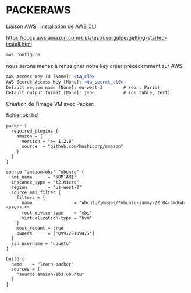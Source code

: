 # PACKERAWS

Liaison AWS :
Installation de AWS CLI

https://docs.aws.amazon.com/cli/latest/userguide/getting-started-install.html

```jsx
aws configure
```

nous serons menez à renseigner notre key créer précédemment sur AWS

```jsx
AWS Access Key ID [None]: <ta_clé>
AWS Secret Access Key [None]: <ta_secret_clé>
Default region name [None]: eu-west-3        # (ex : Paris)
Default output format [None]: json           # (ou table, text)
```

Création de l’image VM avec Packer:

fichier.pkr.hcl

```hcl
packer {
  required_plugins {
    amazon = {
      version = ">= 1.2.8"
      source  = "github.com/hashicorp/amazon"
    }
  }
}

source "amazon-ebs" "ubuntu" {
  ami_name      = "NOM AMI"
  instance_type = "t2.micro"
  region        = "us-west-2"
  source_ami_filter {
    filters = {
      name                = "ubuntu/images/*ubuntu-jammy-22.04-amd64-server-*"
      root-device-type    = "ebs"
      virtualization-type = "hvm"
    }
    most_recent = true
    owners      = ["099720109477"]
  }
  ssh_username = "ubuntu"
}

build {
  name    = "learn-packer"
  sources = [
    "source.amazon-ebs.ubuntu"
  ]
}

```
